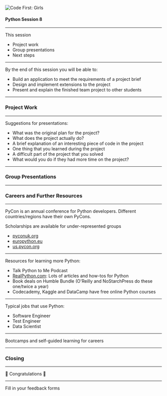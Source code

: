 ![Code First: Girls](images/logo_large.png)

#### Python Session 8

----

This session
- Project work
- Group presentations
- Next steps

----

By the end of this session you will be able to:
- Build an application to meet the requirements of a project brief
- Design and implement extensions to the project
- Present and explain the finished team project to other students

---

### Project Work

----

Suggestions for presentations:

- What was the original plan for the project?
- What does the project actually do?
- A brief explanation of an interesting piece of code in the project
- One thing that you learned during the project
- A difficult part of the project that you solved
- What would you do if they had more time on the project?

---

### Group Presentations

---

### Careers and Further Resources

----

PyCon is an annual conference for Python developers. Different countries/regions have their own PyCons. 

Scholarships are available for under-represented groups 

- [pyconuk.org](http://pyconuk.org)
- [europython.eu](europython.eu)
- [us.pycon.org](us.pycon.org)

----

Resources for learning more Python:
- Talk Python to Me Podcast
- [RealPython.com](realpython.com): Lots of articles and how-tos for Python
- Book deals on Humble Bundle (O'Reilly and NoStarchPress do these one/twice a year)
- Codecademy, Kaggle and DataCamp have free online Python courses

----

Typical jobs that use Python:

- Software Engineer
- Test Engineer
- Data Scientist

----

Bootcamps and self-guided learning for careers

---

### Closing

----

🎉 Congratulations 🎉

----

Fill in your feedback forms

